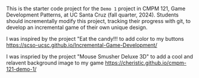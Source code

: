 This is the starter code project for the `Demo 1` project in CMPM 121, Game Development Patterns, at UC Santa Cruz (fall quarter, 2024). Students should incrementally modify this project, tracking their progress with git, to develop an incremental game of their own unique design.


I was inspired by the project "Eat the candy!!! to add color to my buttons
https://scso-ucsc.github.io/Incremental-Game-Development/

I was inspried by the project "Mouse Smusher Deluxe 3D" to add a cool and relavent background image to my game
https://cheristic.github.io/cmpm-121-demo-1/
